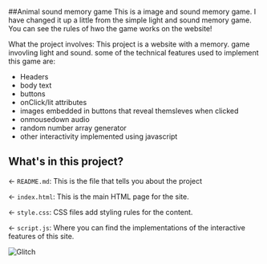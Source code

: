 ##Animal sound memory game
This is a image and sound memory game. I have changed it up a little from the simple light and sound memory game.
You can see the rules of hwo the game works on the website!

What the project involves:
This project is a website with a memory. game invovling light and sound.
some of the technical features used to implement this game are:
- Headers
- body text
- buttons
- onClick/lit attributes
- images embedded in buttons that reveal themsleves when clicked
- onmousedown audio
- random number array generator
- other interactivity implemented using javascript

## What's in this project?

← `README.md`: This is the file that tells you about the project

← `index.html`: This is the main HTML page for the site.

← `style.css`: CSS files add styling rules for the content.

← `script.js`: Where you can find the implementations of the interactive features of this site.

![Glitch](https://cdn.glitch.com/a9975ea6-8949-4bab-addb-8a95021dc2da%2FLogo_Color.svg?v=1602781328576)

